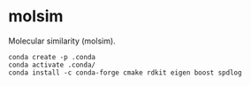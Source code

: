 # molsim

Molecular similarity (molsim).

```
conda create -p .conda
conda activate .conda/
conda install -c conda-forge cmake rdkit eigen boost spdlog
```
